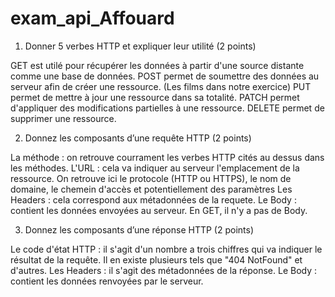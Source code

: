 # exam_api_Affouard

1) Donner 5 verbes HTTP et expliquer leur utilité (2 points)

GET est utilé pour récupérer les données à partir d'une source distante comme une base de données.
POST permet de soumettre des données au serveur afin de créer une ressource. (Les films dans notre exercice)
PUT permet de mettre à jour une ressource dans sa totalité.
PATCH permet d'appliquer des modifications partielles à une ressource.
DELETE permet de supprimer une ressource.

2) Donnez les composants d’une requête HTTP (2 points)

La méthode : on retrouve courrament les verbes HTTP cités au dessus dans les méthodes.
L'URL : cela va indiquer au serveur l'emplacement de la ressource. On retrouve ici le protocole (HTTP ou HTTPS), le nom de domaine, le chemein d'accès et potentiellement des paramètres
Les Headers : cela correspond aux métadonnées de la requete. 
Le Body : contient les données envoyées au serveur. En GET, il n'y a pas de Body.

3) Donnez les composants d’une réponse HTTP (2 points)

Le code d'état HTTP : il s'agit d'un nombre a trois chiffres qui va indiquer le résultat de la requête. Il en existe plusieurs tels que "404 NotFound" et d'autres.
Les Headers : il s'agit des métadonnées de la réponse. 
Le Body : contient les données renvoyées par le serveur. 
